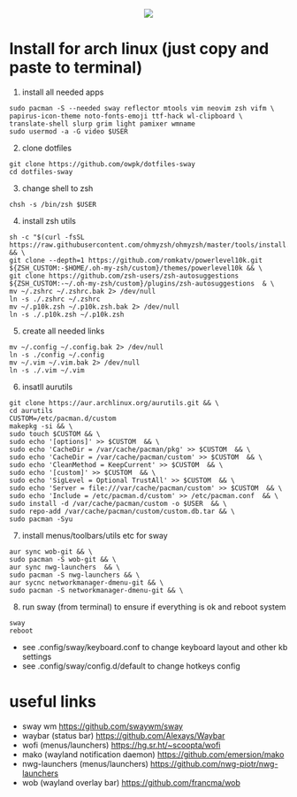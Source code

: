 <p align="center">
   <img src="https://github.com/owpk/dotfiles-sway/blob/master/sc.jpg"/>
</p>

# Install for arch linux (just copy and paste to terminal)

1. install all needed apps
```
sudo pacman -S --needed sway reflector mtools vim neovim zsh vifm \
papirus-icon-theme noto-fonts-emoji ttf-hack wl-clipboard \
translate-shell slurp grim light pamixer wmname
sudo usermod -a -G video $USER
```
2. clone dotfiles
```
git clone https://github.com/owpk/dotfiles-sway
cd dotfiles-sway
```
3. change shell to zsh
```
chsh -s /bin/zsh $USER
```
4. install zsh utils
```
sh -c "$(curl -fsSL https://raw.githubusercontent.com/ohmyzsh/ohmyzsh/master/tools/install.sh)" && \
git clone --depth=1 https://github.com/romkatv/powerlevel10k.git ${ZSH_CUSTOM:-$HOME/.oh-my-zsh/custom}/themes/powerlevel10k && \
git clone https://github.com/zsh-users/zsh-autosuggestions ${ZSH_CUSTOM:-~/.oh-my-zsh/custom}/plugins/zsh-autosuggestions  & \
mv ~/.zshrc ~/.zshrc.bak 2> /dev/null
ln -s ./.zshrc ~/.zshrc
mv ~/.p10k.zsh ~/.p10k.zsh.bak 2> /dev/null
ln -s ./.p10k.zsh ~/.p10k.zsh
```
5. create all needed links
```
mv ~/.config ~/.config.bak 2> /dev/null
ln -s ./config ~/.config
mv ~/.vim ~/.vim.bak 2> /dev/null
ln -s ./.vim ~/.vim
```
6. insatll aurutils
```
git clone https://aur.archlinux.org/aurutils.git && \
cd aurutils
CUSTOM=/etc/pacman.d/custom
makepkg -si && \
sudo touch $CUSTOM && \
sudo echo '[options]' >> $CUSTOM  && \
sudo echo 'CacheDir = /var/cache/pacman/pkg' >> $CUSTOM  && \
sudo echo 'CacheDir = /var/cache/pacman/custom' >> $CUSTOM  && \
sudo echo 'CleanMethod = KeepCurrent' >> $CUSTOM  && \
sudo echo '[custom]' >> $CUSTOM  && \
sudo echo 'SigLevel = Optional TrustAll' >> $CUSTOM  && \
sudo echo 'Server = file:///var/cache/pacman/custom' >> $CUSTOM  && \
sudo echo 'Include = /etc/pacman.d/custom' >> /etc/pacman.conf  && \
sudo install -d /var/cache/pacman/custom -o $USER  && \
sudo repo-add /var/cache/pacman/custom/custom.db.tar && \
sudo pacman -Syu
```
7. install menus/toolbars/utils etc for sway
```
aur sync wob-git && \
sudo pacman -S wob-git && \
aur sync nwg-launchers  && \
sudo pacman -S nwg-launchers && \
aur sycnc networkmanager-dmenu-git && \
sudo pacman -S networkmanager-dmenu-git && \
```
8. run sway (from terminal) to ensure if everything is ok and reboot system
```
sway
reboot
```
- see .config/sway/keyboard.conf to change keyboard layout and other kb settings
- see .config/sway/config.d/default to change hotkeys config

# useful links
- sway wm
https://github.com/swaywm/sway
- waybar (status bar)
https://github.com/Alexays/Waybar
- wofi (menus/launchers)
https://hg.sr.ht/~scoopta/wofi
- mako (wayland notification daemon)
https://github.com/emersion/mako
- nwg-launchers (menus/launchers)
https://github.com/nwg-piotr/nwg-launchers
- wob (wayland overlay bar)
https://github.com/francma/wob
